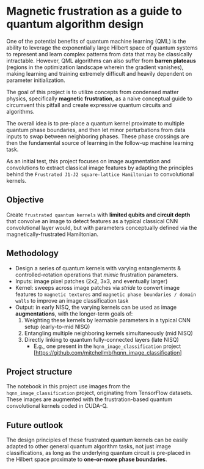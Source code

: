 # Magnetic frustration as a guide to quantum algorithm design

One of the potential benefits of quantum machine learning (QML) is the ability to leverage the exponentially large Hilbert space of quantum systems to represent and learn complex patterns from data that may be classically intractable. However, QML algorithms can also suffer from **barren plateaus** (regions in the optimization landscape wherein the gradient vanishes), making learning and training extremely difficult and heavily dependent on parameter initialization. 

The goal of this project is to utilize concepts from condensed matter physics, specifically **magnetic frustration**, as a naive conceptual guide to circumvent this pitfall and create expressive quantum circuits and algorithms. 

The overall idea is to pre-place a quantum kernel proximate to multiple quantum phase boundaries, and then let minor perturbations from data inputs to swap between neighboring phases. These phase crossings are then the fundamental source of learning in the follow-up machine learning task.

As an initial test, this project focuses on image augmentation and convolutions to extract classical image features by adapting the principles behind the `Frustrated J1-J2 square-lattice Hamiltonian` to convolutional kernels.


## Objective
Create `frustrated quantum kernels` with **limited qubits and circuit depth** that convolve an image to detect features as a typical classical CNN convolutional layer would, but with parameters conceptually defined via the magnetically-frustrated Hamiltonian.

## Methodology
- Design a series of quantum kernels with varying entanglements & controlled-rotation operations that *mimic* frustration parameters.
- Inputs: image pixel patches (2x2, 3x3, and eventually larger)
- Kernel: sweeps across image patches via *stride* to convert image features to `magnetic textures` and `magnetic phase boundaries / domain walls` to improve an image classification task
- Output: in early NISQ, the varying kernels can be used as image **augmentations**, with the longer-term goals of:
    1) Weighting these kernels by learnable parameters in a typical CNN setup (early-to-mid NISQ)
    2) Entangling multiple neighboring kernels simultaneously (mid NISQ)
    3) Directly linking to quantum fully-connected layers (late NISQ) 
          - E.g., one present in the `hqnn_image_classification` project [https://github.com/mitchellmb/hqnn_image_classification] 

## Project structure
The notebook in this project use images from the `hqnn_image_classification` project, originating from TensorFlow datasets. These images are augmented with the frustration-based quantum convolutional kernels coded in CUDA-Q.

## Future outlook
The design principles of these frustrated quantum kernels can be easily adapted to other general quantum algorithm tasks, not just image classifications, as long as the underlying quantum circuit is pre-placed in the Hilbert space proximate to **one-or-more phase boundaries**.
